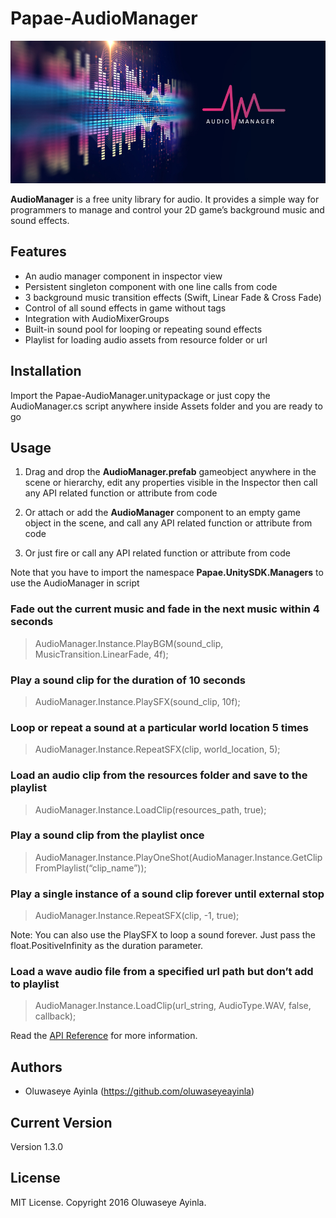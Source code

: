 # Papae-AudioManager
![AudioManager - Papae2D.AudioEngine](https://github.com/oluwaseyeayinla/oluwaseyeayinla.github.io/blob/master/papae/audio_manager/promotional_images/860-x-389.jpg)

**AudioManager** is a free unity library for audio. It provides a simple way for programmers to manage and control your 2D game’s background music and sound effects.


## Features
- An audio manager component in inspector view 
- Persistent singleton component with one line calls from code
- 3 background music transition effects (Swift, Linear Fade & Cross Fade)
- Control of all sound effects in game without tags
- Integration with AudioMixerGroups
- Built-in sound pool for looping or repeating sound effects
- Playlist for loading audio assets from resource folder or url


## Installation
Import the Papae-AudioManager.unitypackage or just copy the AudioManager.cs script anywhere inside Assets folder and you are ready to go


## Usage
1.  Drag and drop the **AudioManager.prefab** gameobject anywhere in the scene or hierarchy, edit any properties visible in the Inspector then call any API related function or attribute from code

2.  Or attach or add the **AudioManager** component to an empty game object in the scene, and call any API related function or attribute from code

3.  Or just fire or call any API related function or attribute from code

Note that you have to import the namespace **Papae.UnitySDK.Managers** to use the AudioManager in script


### Fade out the current music and fade in the next music within 4 seconds
> AudioManager.Instance.PlayBGM(sound_clip, MusicTransition.LinearFade, 4f);

### Play a sound clip for the duration of 10 seconds
> AudioManager.Instance.PlaySFX(sound_clip, 10f);

### Loop or repeat a sound at a particular world location 5 times
> AudioManager.Instance.RepeatSFX(clip, world_location, 5);

### Load an audio clip from the resources folder and save to the playlist
> AudioManager.Instance.LoadClip(resources_path, true);

### Play a sound clip from the playlist once
> AudioManager.Instance.PlayOneShot(AudioManager.Instance.GetClipFromPlaylist(“clip_name”));

### Play a single instance of a sound clip forever until external stop
> AudioManager.Instance.RepeatSFX(clip, -1, true);

Note: You can also use the PlaySFX to loop a sound forever. Just pass the float.PositiveInfinity as the duration parameter.

### Load a wave audio file from a specified url path but don’t add to playlist
> AudioManager.Instance.LoadClip(url_string, AudioType.WAV, false, callback);


Read the [API Reference](https://oluwaseyeayinla.github.io/papae/audio_manager/api_reference/html/annotated.html) for more information.


## Authors
- Oluwaseye Ayinla (https://github.com/oluwaseyeayinla)

## Current Version
Version 1.3.0

## License
MIT License. Copyright 2016 Oluwaseye Ayinla.
